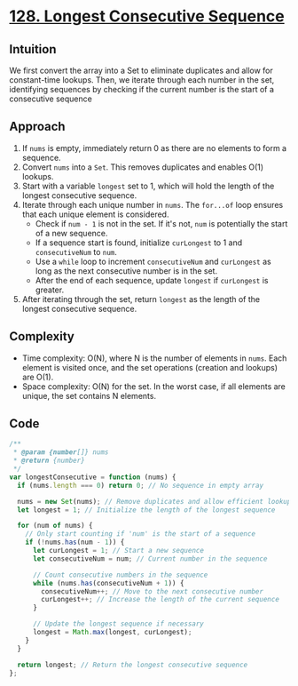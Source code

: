 # [128. Longest Consecutive Sequence](https://leetcode.com/problems/longest-consecutive-sequence/description/)

## Intuition

We first convert the array into a Set to eliminate duplicates and allow for constant-time lookups. Then, we iterate through each number in the set, identifying sequences by checking if the current number is the start of a consecutive sequence

## Approach

1.  If `nums` is empty, immediately return 0 as there are no elements to form a sequence.
2. Convert `nums` into a `Set`. This removes duplicates and enables O(1) lookups.
3. Start with a variable `longest` set to 1, which will hold the length of the longest consecutive sequence.
4. Iterate through each unique number in `nums`. The `for...of` loop ensures that each unique element is considered.
   - Check if `num - 1` is not in the set. If it's not, `num` is potentially the start of a new sequence.
   - If a sequence start is found, initialize `curLongest` to 1 and `consecutiveNum` to `num`.
   - Use a `while` loop to increment `consecutiveNum` and `curLongest` as long as the next consecutive number is in the set.
   - After the end of each sequence, update `longest` if `curLongest` is greater.
5. After iterating through the set, return `longest` as the length of the longest consecutive sequence.

## Complexity

- Time complexity: O(N), where N is the number of elements in `nums`. Each element is visited once, and the set operations (creation and lookups) are O(1).
- Space complexity: O(N) for the set. In the worst case, if all elements are unique, the set contains N elements.

## Code

```javascript
/**
 * @param {number[]} nums
 * @return {number}
 */
var longestConsecutive = function (nums) {
  if (nums.length === 0) return 0; // No sequence in empty array

  nums = new Set(nums); // Remove duplicates and allow efficient lookups
  let longest = 1; // Initialize the length of the longest sequence

  for (num of nums) {
    // Only start counting if 'num' is the start of a sequence
    if (!nums.has(num - 1)) {
      let curLongest = 1; // Start a new sequence
      let consecutiveNum = num; // Current number in the sequence

      // Count consecutive numbers in the sequence
      while (nums.has(consecutiveNum + 1)) {
        consecutiveNum++; // Move to the next consecutive number
        curLongest++; // Increase the length of the current sequence
      }

      // Update the longest sequence if necessary
      longest = Math.max(longest, curLongest);
    }
  }

  return longest; // Return the longest consecutive sequence
};
```

